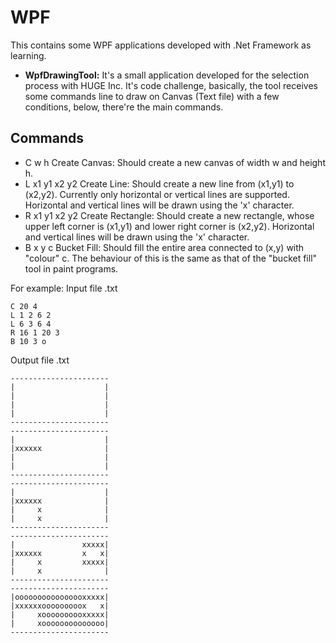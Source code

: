 # WPF
This contains some WPF applications developed with .Net Framework as learning.

- **WpfDrawingTool:**
It's a small application developed for the selection process with HUGE Inc. It's code challenge, basically, the tool receives some commands line to draw on Canvas (Text file) with a few conditions, below, there're the main commands.

## Commands
- C w h Create Canvas: Should create a new canvas of width w and height h.
- L x1 y1 x2 y2 Create Line: Should create a new line from (x1,y1) to (x2,y2). Currently only horizontal or vertical lines are supported. Horizontal and vertical lines will be drawn using the 'x' character.
- R x1 y1 x2 y2 Create Rectangle: Should create a new rectangle, whose upper left corner is (x1,y1) and lower right corner is (x2,y2). Horizontal and vertical lines will be drawn using the 'x' character.
- B x y c Bucket Fill: Should fill the entire area connected to (x,y) with "colour" c. The behaviour of this is the same as that of the "bucket fill" tool in paint programs.

For example:
Input file .txt
```
C 20 4
L 1 2 6 2
L 6 3 6 4
R 16 1 20 3
B 10 3 o
```

Output file .txt
```
----------------------
|                    |
|                    |
|                    |
|                    |
----------------------
----------------------
|                    |
|xxxxxx              |
|                    |
|                    |
----------------------
----------------------
|                    |
|xxxxxx              |
|     x              |
|     x              |
----------------------
----------------------
|               xxxxx|
|xxxxxx         x   x|
|     x         xxxxx|
|     x              |
----------------------
----------------------
|oooooooooooooooxxxxx|
|xxxxxxooooooooox   x|
|     xoooooooooxxxxx|
|     xoooooooooooooo|
----------------------
```
